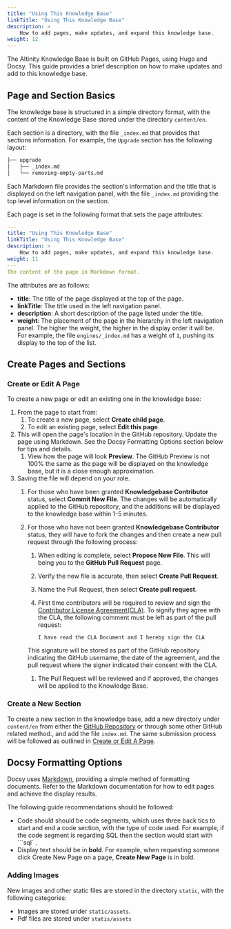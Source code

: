 ```yaml
---
title: "Using This Knowledge Base"
linkTitle: "Using This Knowledge Base"
description: >
    How to add pages, make updates, and expand this knowledge base.
weight: 12
---
```

The Altinity Knowledge Base is built on GitHub Pages, using Hugo and Docsy.  This guide provides a brief description on how to make updates and add to this knowledge base.

## Page and Section Basics

The knowledge base is structured in a simple directory format, with the content of the Knowledge Base stored under the directory `content/en`.

Each section is a directory, with the file `_index.md` that provides that sections information.  For example, the `Upgrade` section has the following layout:

```bash
├── upgrade
│   ├── _index.md
│   └── removing-empty-parts.md
```

Each Markdown file provides the section's information and the title that is displayed on the left navigation panel, with the file `_index.md` providing the top level information on the section.

Each page is set in the following format that sets the page attributes:

```yaml
---
title: "Using This Knowledge Base"
linkTitle: "Using This Knowledge Base"
description: >
    How to add pages, make updates, and expand this knowledge base.
weight: 11
---
The content of the page in Markdown format.
```

The attributes are as follows:

* **title**: The title of the page displayed at the top of the page.
* **linkTitle**: The title used in the left navigation panel.
* **description**:  A short description of the page listed under the title.
* **weight**: The placement of the page in the hierarchy in the left navigation panel.  The higher the weight, the higher in the display order it will be.  For example, the file `engines/_index.md` has a weight of `1`, pushing its display to the top of the list.

## Create Pages and Sections

### Create or Edit A Page

To create a new page or edit an existing one in the knowledge base:

1. From the page to start from:
    1. To create a new page, select **Create child page**.
    1. To edit an existing page, select **Edit this page**.
1. This will open the page's location in the GitHub repository.  Update the page using Markdown.  See the Docsy Formatting Options section below for tips and details.
    1. View how the page will look **Preview**.  The GitHub Preview is not 100% the same as the page will be displayed on the knowledge base, but it is a close enough approximation.
1. Saving the file will depend on your role.
    1. For those who have been granted **Knowledgebase Contributor** status, select **Commit New File**.  The changes will be automatically applied to the GitHub repository, and the additions will be displayed to the knowledge base within 1-5 minutes.
    1. For those who have not been granted **Knowledgebase Contributor** status, they will have to fork the changes and then create a new pull request through the following process:
        1. When editing is complete, select **Propose New File**.  This will being you to the **GitHub Pull Request** page.
        1. Verify the new file is accurate, then select **Create Pull Request**.
        1. Name the Pull Request, then select **Create pull request**.
        1. First time contributors will be required to review and sign the [Contributor License Agreement(CLA)](https://altinity.com/legal/content-licensing-agreement-cla/).  To signify they agree with the CLA, the following comment must be left as part of the pull request:

            ```text
            I have read the CLA Document and I hereby sign the CLA
            ```

        This signature will be stored as part of the GitHub repository indicating the GitHub username, the date of the agreement, and the pull request where the signer indicated their consent with the CLA.

        1. The Pull Request will be reviewed and if approved, the changes will be applied to the Knowledge Base.

### Create a New Section

To create a new section in the knowledge base, add a new directory under `content/en` from either the [GitHub Repository](https://github.com/Altinity/altinityknowledgebase/tree/main) or through some other GitHub related method., and add the file `index.md`.  The same submission process will be followed as outlined in [Create or Edit A Page](#create-or-edit-a-page).

## Docsy Formatting Options

Docsy uses [Markdown](https://www.markdownguide.org/getting-started/), providing a simple method of formatting documents.  Refer to the Markdown documentation for how to edit pages and achieve the display results.

The following guide recommendations should be followed:

* Code should should be code segments, which uses three back tics to start and end a code section, with the type of code used.  For example, if the code segment is regarding SQL then the section would start with \`\`\`sql` .
* Display text should be in **bold**.  For example, when requesting someone click Create New Page on a page, **Create New Page** is in bold.

### Adding Images

New images and other static files are stored in the directory `static`, with the following categories:

* Images are stored under `static/assets`.
* Pdf files are stored under `statis/assets`
